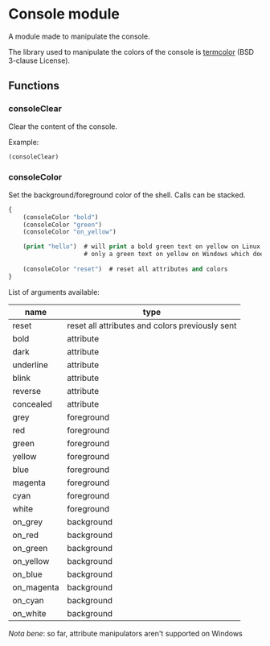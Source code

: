 # Console module

A module made to manipulate the console.

The library used to manipulate the colors of the console is [termcolor](https://github.com/ikalnytskyi/termcolor) (BSD 3-clause License).

## Functions

### consoleClear

Clear the content of the console.

Example:

```clojure
(consoleClear)
```

### consoleColor

Set the background/foreground color of the shell. Calls can be stacked.

```clojure
{
    (consoleColor "bold")
    (consoleColor "green")
    (consoleColor "on_yellow")

    (print "hello")  # will print a bold green text on yellow on Linux
                     # only a green text on yellow on Windows which doesn't support bold text
    
    (consoleColor "reset")  # reset all attributes and colors
}
```

List of arguments available:

name | type
---- | ----
reset | reset all attributes and colors previously sent
bold | attribute
dark | attribute
underline | attribute
blink | attribute
reverse | attribute
concealed | attribute
grey | foreground
red | foreground
green | foreground
yellow | foreground
blue | foreground
magenta | foreground
cyan | foreground
white | foreground
on_grey | background
on_red | background
on_green | background
on_yellow | background
on_blue | background
on_magenta | background
on_cyan | background
on_white | background

*Nota bene*: so far, attribute manipulators aren't supported on Windows